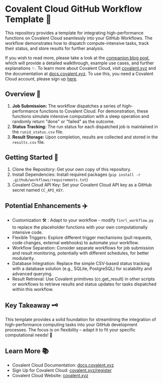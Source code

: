 # Covalent Cloud GitHub Workflow Template 🚀

This repository provides a template for integrating high-performance functions on Covalent Cloud seamlessly into your GitHub Workflows. The workflow demonstrates how to dispatch compute-intensive tasks, track their status, and store results for further analysis. 

If you wish to read more, please take a look at the [companion blog post](https://docs.covalent.xyz/docs/cloud/tutorials-cloud/github-workflows/), which will provide a detailed walkthrough, example use cases, and further explanations ✨. To learn more about Covalent Cloud, visit [covalent.xyz](https://www.covalent.xyz) and the documentation at [docs.covalent.xyz](https://docs.covalent.xyz/). To use this, you need a Covalent Cloud account, please sign up [here](https://app.covalent.xyz/register).


## Overview 📝

1. **Job Submission:** The workflow dispatches a series of high-performance functions to Covalent Cloud. For demonstration, these functions simulate intensive computation with a sleep operation and randomly return "done" or "failed" as the outcome.
2. **Status Tracking:** The run status for each dispatched job is maintained in the `runid_status.csv` file.
3. **Result Storage:** Upon completion, results are collected and stored in the `results.csv` file.

## Getting Started 👐

1. Clone the Repository: Get your own copy of this repository.
2. Install Dependencies: Install required packages (`pip install -r .github/workflows/requirements.txt`)
3. Covalent Cloud API Key: Set your Covalent Cloud API key as a GitHub secret named `CC_API_KEY`.


## Potential Enhancements ✈️

- Customization 🛠️ : Adapt to your workflow - modify `finrl_workflow.py` to replace the placeholder functions with your own computationally intensive code.
- Flexible Triggers:  Explore different trigger mechanisms (pull requests, code changes, external webhooks) to automate your workflow.
- Workflow Separation: Consider separate workflows for job submission and result monitoring, potentially with different schedules, for better modularity.
- Database Integration:  Replace the simple CSV-based status tracking with a database solution (e.g., SQLite, PostgreSQL) for scalability and advanced querying.
- Result Retrieval: Use Covalent primitives (cc.get_result) in other scripts or workflows to retrieve results and status updates for tasks dispatched within this workflow.

## Key Takeaway 🗝️

This template provides a solid foundation for streamlining the integration of high-performance computing tasks into your GitHub development processes. The focus is on flexibility – adapt it to fit your specific computational needs! 💪

## Learn More 📚

- Covalent Cloud Documentation: [docs.covalent.xyz](https://docs.covalent.xyz/)
- Sign Up for Covalent Cloud: [covalent.xyz/register](https://app.covalent.xyz/register)
- Covalent Cloud Website: [covalent.xyz](https://www.covalent.xyz)
